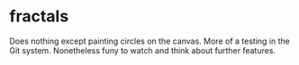 # fractals

Does nothing except painting circles on the canvas. More of a testing in the Git system. Nonetheless funy to watch and think about further features. 
